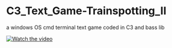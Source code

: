 # C3_Text_Game-Trainspotting_II
a windows OS cmd terminal text game coded in C3 and bass lib

[![Watch the video](http://img.youtube.com/vi/Qzw1m7PweXs/0.jpg)](https://www.youtube.com/watch?v=Qzw1m7PweXs)

